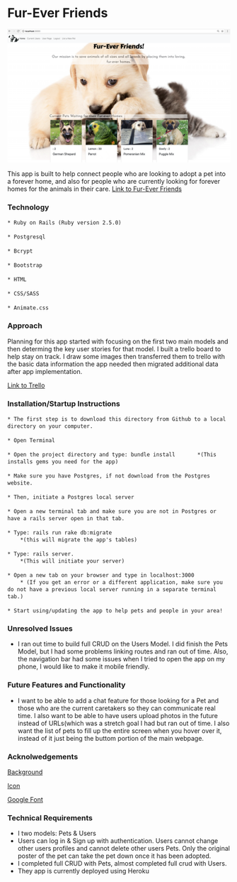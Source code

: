 

# Fur-Ever Friends
![website](/app/assets/images/homescreen.png)


This app is built to help connect people who are looking to adopt a pet into a forever home, and also for people who are currently looking for forever homes for the animals in their care. 
[Link to Fur-Ever Friends](https://stormy-harbor-34048.herokuapp.com/)

### Technology
    * Ruby on Rails (Ruby version 2.5.0)

    * Postgresql

    * Bcrypt

    * Bootstrap

    * HTML
    
    * CSS/SASS

    * Animate.css

### Approach

Planning for this app started with focusing on the first two main models and then determing the key user stories for that model. I built a trello board to help stay on track. I draw some images then transferred them to trello with the basic data information the app needed then migrated additional data after app implementation. 

[Link to Trello](https://trello.com/b/RKus7kZ5/fur-ever-friends)

### Installation/Startup Instructions

    * The first step is to download this directory from Github to a local directory on your computer.

    * Open Terminal 

    * Open the project directory and type: bundle install       *(This installs gems you need for the app)

    * Make sure you have Postgres, if not download from the Postgres website. 
    
    * Then, initiate a Postgres local server

    * Open a new terminal tab and make sure you are not in Postgres or have a rails server open in that tab.

    * Type: rails run rake db:migrate 
        *(this will migrate the app's tables)

    * Type: rails server. 
        *(This will initiate your server)

    * Open a new tab on your browser and type in localhost:3000
        * (If you get an error or a different application, make sure you do not have a previous local server running in a separate terminal tab.)

    * Start using/updating the app to help pets and people in your area!


### Unresolved Issues

* I ran out time to build full CRUD on the Users Model. I did finish the Pets Model, but I had some problems linking routes and ran out of time. Also, the navigation bar had some issues when I tried to open the app on my phone, I would like to make it mobile friendly. 

### Future Features and Functionality

* I want to be able to add a chat feature for those looking for a Pet and those who are the current caretakers so they can communicate real time. I also want to be able to have users upload photos in the future instead of URLs(which was a stretch goal I had but ran out of time. I also want the list of pets to fill up the entire screen when you hover over it, instead of it just being the buttom portion of the main webpage. 

### Acknolwedgements

[Background](http://jllsly.com/wallpapers/kitten-and-puppy-wallpapers-hd-resolution-Is-Cool-Wallpapers.jpg)

[Icon](https://www.inspirationde.com/wp-content/uploads/2017/05/dog-amp-cat-by-alfrey-davilla-vaneltia-dribbble-149607587484gkn.png)

[Google Font](https://fonts.googleapis.com/css?family=Carter+One|Josefin+Sans)

### Technical Requirements
* I two models: Pets & Users
* Users can log in & Sign up with authentication. Users cannot change other users profiles and cannot delete other users Pets. Only the original poster of the pet can take the pet down once it has been adopted. 
* I completed full CRUD with Pets, almost completed full crud with Users. 
* They app is currently deployed using Heroku 